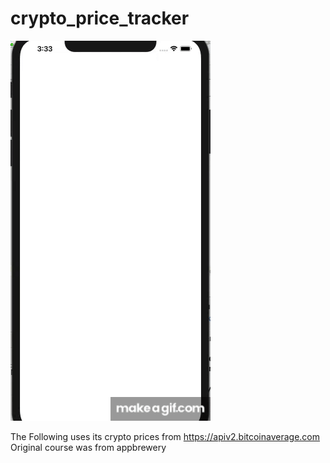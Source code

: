 # crypto_price_tracker
![Crypto tracker Demo](flutter_bitcoin.gif)

The Following uses its crypto prices from https://apiv2.bitcoinaverage.com
Original course was from appbrewery
